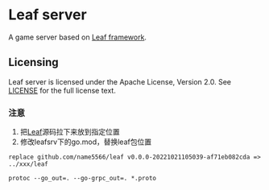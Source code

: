 Leaf server
===========
A game server based on [Leaf framework](https://github.com/name5566/leaf).

Licensing
---------

Leaf server is licensed under the Apache License, Version 2.0. See [LICENSE](https://github.com/name5566/leafserver/blob/master/LICENSE) for the full license text.



### 注意
1. 把[Leaf](https://github.com/name5566/leaf)源码拉下来放到指定位置
2. 修改leafsrv下的go.mod，替换leaf包位置
```
replace github.com/name5566/leaf v0.0.0-20221021105039-af71eb082cda => ../xxx/leaf
```

```
protoc --go_out=. --go-grpc_out=. *.proto
```